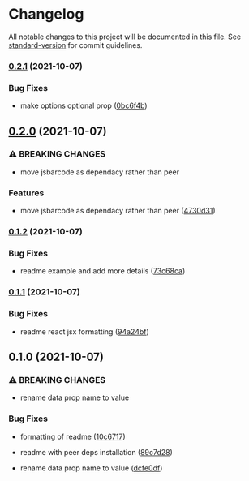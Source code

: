 # Changelog

All notable changes to this project will be documented in this file. See [standard-version](https://github.com/conventional-changelog/standard-version) for commit guidelines.

### [0.2.1](https://github.com/iamchathu/react-jsbarcode/compare/v0.2.0...v0.2.1) (2021-10-07)

### Bug Fixes

- make options optional prop ([0bc6f4b](https://github.com/iamchathu/react-jsbarcode/commit/0bc6f4b3cb41efbc97f71495f2f9f8f40775353e))

## [0.2.0](https://github.com/iamchathu/react-jsbarcode/compare/v0.1.2...v0.2.0) (2021-10-07)

### ⚠ BREAKING CHANGES

- move jsbarcode as dependacy rather than peer

### Features

- move jsbarcode as dependacy rather than peer ([4730d31](https://github.com/iamchathu/react-jsbarcode/commit/4730d3167ae6c2fff2451b7083862069bbd674a6))

### [0.1.2](https://github.com/iamchathu/react-jsbarcode/compare/v0.1.1...v0.1.2) (2021-10-07)

### Bug Fixes

- readme example and add more details ([73c68ca](https://github.com/iamchathu/react-jsbarcode/commit/73c68ca46dac183b53b02a581550feddc3995d9e))

### [0.1.1](https://github.com/iamchathu/react-jsbarcode/compare/v0.1.0...v0.1.1) (2021-10-07)

### Bug Fixes

- readme react jsx formatting ([94a24bf](https://github.com/iamchathu/react-jsbarcode/commit/94a24bf833cd79e254806c7e46bae51ad94e8c0a))

## 0.1.0 (2021-10-07)

### ⚠ BREAKING CHANGES

- rename data prop name to value

### Bug Fixes

- formatting of readme ([10c6717](https://github.com/iamchathu/react-jsbarcode/commit/10c6717f3c88924dc723bcec181e9424928294ca))
- readme with peer deps installation ([89c7d28](https://github.com/iamchathu/react-jsbarcode/commit/89c7d28ad9a83eb818540d5db1c13884ae55fd1c))

- rename data prop name to value ([dcfe0df](https://github.com/iamchathu/react-jsbarcode/commit/dcfe0dff3e2ade242b5ce8ef2338cd8422ace03f))
